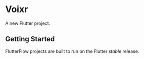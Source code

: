 # Voixr

A new Flutter project.

## Getting Started

FlutterFlow projects are built to run on the Flutter _stable_ release.
